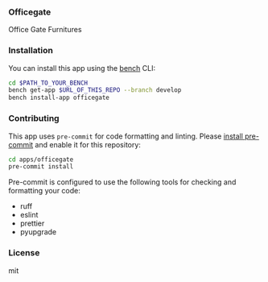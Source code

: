 ### Officegate

Office Gate Furnitures

### Installation

You can install this app using the [bench](https://github.com/frappe/bench) CLI:

```bash
cd $PATH_TO_YOUR_BENCH
bench get-app $URL_OF_THIS_REPO --branch develop
bench install-app officegate
```

### Contributing

This app uses `pre-commit` for code formatting and linting. Please [install pre-commit](https://pre-commit.com/#installation) and enable it for this repository:

```bash
cd apps/officegate
pre-commit install
```

Pre-commit is configured to use the following tools for checking and formatting your code:

- ruff
- eslint
- prettier
- pyupgrade

### License

mit
